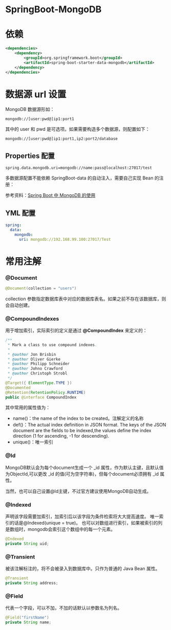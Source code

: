 # SpringBoot-MongoDB

# 依赖

```xml
<dependencies>
    <dependency> 
        <groupId>org.springframework.boot</groupId>
        <artifactId>spring-boot-starter-data-mongodb</artifactId>
    </dependency> 
</dependencies>
```

# 数据源 url 设置

MongoDB 数据源形如：

```shell
mongodb://[user:pwd@]ip1:port1
```

其中的 user 和 pwd 是可选项。如果需要构造多个数据源，则配置如下：

```shell
mongodb://[user:pwd@]ip1:port1,ip2:port2/database
```

## Properties 配置

```properties
spring.data.mongodb.uri=mongodb://name:pass@localhost:27017/test
```

多数据源配置不能依赖 SpringBoot-data 的自动注入，需要自己实现 Bean 的注册：

参考资料：[Spring Boot 中 MongoDB 的使用](https://www.cnblogs.com/ityouknow/p/6828919.html)

## YML 配置

```yaml
spring:
  data:
    mongodb:
      uri: mongodb://192.168.99.100:27017/Test
```

# 常用注解

### @Document

```java
@Document(collection = "users")
```

collection 参数指定数据库表中对应的数据库表名。如果之前不存在该数据库，则会自动创建。

### @CompoundIndexes

用于增加索引，实际索引的定义是通过 **@CompoundIndex** 来定义的：

```java
/**
 * Mark a class to use compound indexes.
 *
 * @author Jon Brisbin
 * @author Oliver Gierke
 * @author Philipp Schneider
 * @author Johno Crawford
 * @author Christoph Strobl
 */
@Target({ ElementType.TYPE })
@Documented
@Retention(RetentionPolicy.RUNTIME)
public @interface CompoundIndex
```

其中常用的属性值为：

- name()：the name of the index to be created。注解定义的名称
- def()：The actual index definition in JSON format. The keys of the JSON document are the fields to be indexed,the values define the index direction (1 for ascending, -1 for descending).
- unique()：唯一索引

### @Id

MongoDB默认会为每个document生成一个 _id 属性，作为默认主键，且默认值为ObjectId,可以更改 _id 的值(可为空字符串)，但每个document必须拥有 _id 属性。

当然，也可以自己设置@Id主键，不过官方建议使用MongoDB自动生成。

### @Indexed

声明该字段需要加索引，加索引后以该字段为条件检索将大大提高速度。 
唯一索引的话是@Indexed(unique = true)。 
也可以对数组进行索引，如果被索引的列是数组时，mongodb会索引这个数组中的每一个元素。

```java
@Indexed
private String uid;
```

### @Transient

被该注解标注的，将不会被录入到数据库中。只作为普通的 Java Bean 属性。

```java
@Transient
private String address;
```

### @Field

代表一个字段，可以不加，不加的话默认以参数名为列名。

```java
@Field("firstName")
private String name;
```